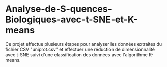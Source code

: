 # Analyse-de-S-quences-Biologiques-avec-t-SNE-et-K-means
Ce projet effectue plusieurs étapes pour analyser les données extraites du fichier CSV "uniprot.csv" et effectuer une réduction de dimensionnalité avec t-SNE suivi d'une classification des données avec l'algorithme K-means.
